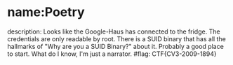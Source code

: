 # name:Poetry
description: Looks like the Google-Haus has connected to the fridge. The credentials are only readable by root. There is a SUID binary that has all the hallmarks of "Why are you a SUID Binary?" about it. Probably a good place to start. What do I know, I'm just a narrator.
#flag: CTF{CV3-2009-1894}